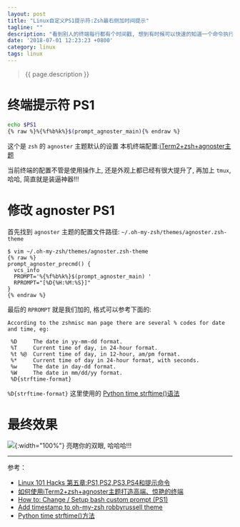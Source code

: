 ```yaml
---
layout: post
title: "Linux自定义PS1提示符:Zsh最右侧加时间提示"
tagline: ""
description: "看到别人的终端每行都有个时间戳, 想到有时候可以快速的知道一个命令执行了多长时间, 嗯, 我也来搞一个"
date: '2018-07-01 12:23:23 +0800'
category: linux
tags: linux
---
```

> {{ page.description }}

# 终端提示符 PS1
```bash
echo $PS1
{% raw %}%{%f%b%k%}$(prompt_agnoster_main){% endraw %}
```
这个是 `zsh` 的 `agnoster` 主题默认的设置 本机终端配置:[iTerm2+zsh+agnoster主题](https://xu3352.github.io/mac/2017/03/21/how-to-a-amazing-terminal-with-iterm2-zsh-agnoster) 

当前终端的配置不管是使用操作上, 还是外观上都已经有很大提升了, 再加上 `tmux`, 哈哈, 简直就是装逼神器!!!

# 修改 agnoster PS1
首先找到 `agnoster` 主题的配置文件路径: `~/.oh-my-zsh/themes/agnoster.zsh-theme`

```vim
$ vim ~/.oh-my-zsh/themes/agnoster.zsh-theme
{% raw %}
prompt_agnoster_precmd() {
  vcs_info
  PROMPT='%{%f%b%k%}$(prompt_agnoster_main) '
  RPROMPT="[%D{%H:%M:%S}]"
}
{% endraw %}
```

最后的 `RPROMPT` 就是我们加的, 格式可以参考下面的:
```
According to the zshmisc man page there are several % codes for date and time, eg:

 %D     The date in yy-mm-dd format.
 %T     Current time of day, in 24-hour format.
 %t %@  Current time of day, in 12-hour, am/pm format.
 %*     Current time of day in 24-hour format, with seconds.
 %w     The date in day-dd format.
 %W     The date in mm/dd/yy format.
 %D{strftime-format}
```
`%D{strftime-format}` 这里使用的 [Python time strftime()语法](http://www.runoob.com/python/att-time-strftime.html)

# 最终效果
![](http://p9fggfk3y.bkt.clouddn.com/20180701051805_zsh-agnoster-theme.png){:width="100%"}
亮瞎你的双眼, 哈哈哈!!!

---
参考：
- [Linux 101 Hacks 第五章:PS1,PS2,PS3,PS4和提示命令](https://xu3352.github.io/linux/2017/09/15/Linux-101-Hacks-Chapter-5-PS1,PS2,PS3,PS4-and-PROMPT_COMMAND)
- [如何使用iTerm2+zsh+agnoster主题打造高端、惊艳的终端](https://xu3352.github.io/mac/2017/03/21/how-to-a-amazing-terminal-with-iterm2-zsh-agnoster)
- [How to: Change / Setup bash custom prompt (PS1)](https://www.cyberciti.biz/tips/howto-linux-unix-bash-shell-setup-prompt.html)
- [Add timestamp to oh-my-zsh robbyrussell theme](https://superuser.com/questions/943844/add-timestamp-to-oh-my-zsh-robbyrussell-theme/943916)
- [Python time strftime()方法](http://www.runoob.com/python/att-time-strftime.html)

